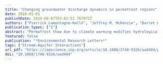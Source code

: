 ```yaml
---
title: "Changing groundwater discharge dynamics in permafrost regions"
date: 2018-01-01
publishDate: 2019-08-07T03:02:52.767972Z
authors: ["Pierrick Lamontagne-Hallé", "Jeffrey M. McKenzie", "Barret L. Kurylyk", "Samuel C. Zipper"]
publication_types: ["2"]
abstract: "Permafrost thaw due to climate warming modifies hydrological processes by increasing hydrological connectivity between aquifers and surface water bodies and increasing groundwater storage. While previous studies have documented arctic river baseflow increases and changing wetland and lake distributions, the hydrogeological processes leading to these changes remain poorly understood. This study uses a coupled heat and groundwater flow numerical model with dynamic freezing and thawing processes and an improved set of boundary conditions to simulate the impacts of climate warming on permafrost distribution and groundwater discharge to surface water bodies. We show a spatial shift in groundwater discharge from upslope to downslope and a temporal shift with increasing groundwater discharge during the winter season due to the formation of a lateral supra-permafrost talik underlying the active layer. These insights into changing patterns of groundwater discharge help explain observed changes in arctic baseflow and wetland patterns and are important for northern water resources and ecosystem management."
featured: false
publication: "*Environmental Research Letters*"
tags: ["Stream-Aquifer Interactions"]
url_pdf: "https://iopscience.iop.org/article/10.1088/1748-9326/aad404/pdf"
doi: "10.1088/1748-9326/aad404"
---
```


